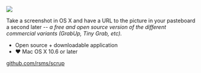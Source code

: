 [<img src="http://farm5.static.flickr.com/4058/4311662638_00be0d79d3_o.png">](http://github.com/rsms/scrup)

Take a screenshot in OS X and have a URL to the picture in your pasteboard a second later -- *a free and open source version of the different commercial variants (GrabUp, Tiny Grab, etc).*

- Open source + downloadable application
- ♥ Mac OS X 10.6 or later

[github.com/rsms/scrup](http://github.com/rsms/scrup)
